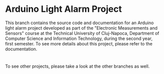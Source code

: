 # Arduino Light Alarm Project

This branch contains the source code and documentation for an Arduino light alarm project developed as part of the "Electronic Measurements and Sensors" course at the Technical University of Cluj-Napoca, Department of Computer Science and Information Technology, during the second year, first semester.
To see more details about this project, please refer to the documentation. 
#
To see other projects, please take a look at the other branches as well.
